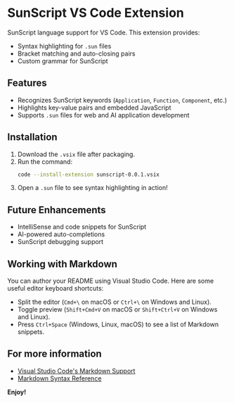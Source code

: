 # SunScript VS Code Extension

SunScript language support for VS Code. This extension provides:
- Syntax highlighting for `.sun` files
- Bracket matching and auto-closing pairs
- Custom grammar for SunScript

## Features
- Recognizes SunScript keywords (`Application`, `Function`, `Component`, etc.)
- Highlights key-value pairs and embedded JavaScript
- Supports `.sun` files for web and AI application development

## Installation
1. Download the `.vsix` file after packaging.
2. Run the command:
   ```sh
   code --install-extension sunscript-0.0.1.vsix
   ```
3. Open a `.sun` file to see syntax highlighting in action!

## Future Enhancements
- IntelliSense and code snippets for SunScript
- AI-powered auto-completions
- SunScript debugging support


## Working with Markdown

You can author your README using Visual Studio Code. Here are some useful editor keyboard shortcuts:

* Split the editor (`Cmd+\` on macOS or `Ctrl+\` on Windows and Linux).
* Toggle preview (`Shift+Cmd+V` on macOS or `Shift+Ctrl+V` on Windows and Linux).
* Press `Ctrl+Space` (Windows, Linux, macOS) to see a list of Markdown snippets.

## For more information

* [Visual Studio Code's Markdown Support](http://code.visualstudio.com/docs/languages/markdown)
* [Markdown Syntax Reference](https://help.github.com/articles/markdown-basics/)

**Enjoy!**

